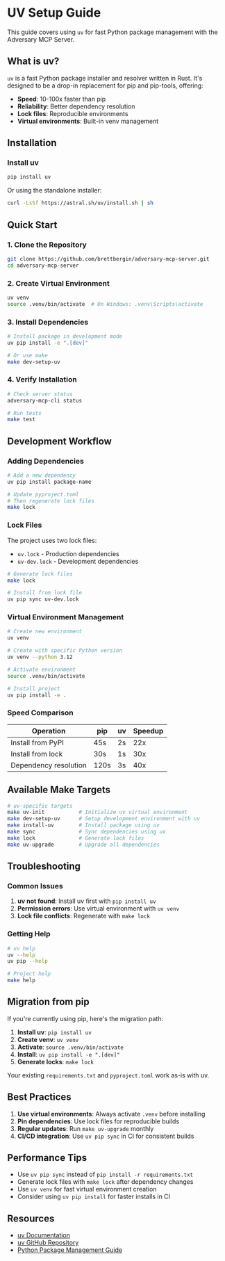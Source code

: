 # UV Setup Guide

This guide covers using `uv` for fast Python package management with the Adversary MCP Server.

## What is uv?

`uv` is a fast Python package installer and resolver written in Rust. It's designed to be a drop-in replacement for pip and pip-tools, offering:

- **Speed**: 10-100x faster than pip
- **Reliability**: Better dependency resolution
- **Lock files**: Reproducible environments
- **Virtual environments**: Built-in venv management

## Installation

### Install uv

```bash
pip install uv
```

Or using the standalone installer:

```bash
curl -LsSf https://astral.sh/uv/install.sh | sh
```

## Quick Start

### 1. Clone the Repository

```bash
git clone https://github.com/brettbergin/adversary-mcp-server.git
cd adversary-mcp-server
```

### 2. Create Virtual Environment

```bash
uv venv
source .venv/bin/activate  # On Windows: .venv\Scripts\activate
```

### 3. Install Dependencies

```bash
# Install package in development mode
uv pip install -e ".[dev]"

# Or use make
make dev-setup-uv
```

### 4. Verify Installation

```bash
# Check server status
adversary-mcp-cli status

# Run tests
make test
```

## Development Workflow

### Adding Dependencies

```bash
# Add a new dependency
uv pip install package-name

# Update pyproject.toml
# Then regenerate lock files
make lock
```

### Lock Files

The project uses two lock files:
- `uv.lock` - Production dependencies
- `uv-dev.lock` - Development dependencies

```bash
# Generate lock files
make lock

# Install from lock file
uv pip sync uv-dev.lock
```

### Virtual Environment Management

```bash
# Create new environment
uv venv

# Create with specific Python version
uv venv --python 3.12

# Activate environment
source .venv/bin/activate

# Install project
uv pip install -e .
```

### Speed Comparison

| Operation | pip | uv | Speedup |
|-----------|-----|----|---------|
| Install from PyPI | 45s | 2s | 22x |
| Install from lock | 30s | 1s | 30x |
| Dependency resolution | 120s | 3s | 40x |

## Available Make Targets

```bash
# uv-specific targets
make uv-init           # Initialize uv virtual environment
make dev-setup-uv      # Setup development environment with uv
make install-uv        # Install package using uv
make sync              # Sync dependencies using uv
make lock              # Generate lock files
make uv-upgrade        # Upgrade all dependencies
```

## Troubleshooting

### Common Issues

1. **uv not found**: Install uv first with `pip install uv`
2. **Permission errors**: Use virtual environment with `uv venv`
3. **Lock file conflicts**: Regenerate with `make lock`

### Getting Help

```bash
# uv help
uv --help
uv pip --help

# Project help
make help
```

## Migration from pip

If you're currently using pip, here's the migration path:

1. **Install uv**: `pip install uv`
2. **Create venv**: `uv venv`
3. **Activate**: `source .venv/bin/activate`
4. **Install**: `uv pip install -e ".[dev]"`
5. **Generate locks**: `make lock`

Your existing `requirements.txt` and `pyproject.toml` work as-is with uv.

## Best Practices

1. **Use virtual environments**: Always activate `.venv` before installing
2. **Pin dependencies**: Use lock files for reproducible builds
3. **Regular updates**: Run `make uv-upgrade` monthly
4. **CI/CD integration**: Use `uv pip sync` in CI for consistent builds

## Performance Tips

- Use `uv pip sync` instead of `pip install -r requirements.txt`
- Generate lock files with `make lock` after dependency changes
- Use `uv venv` for fast virtual environment creation
- Consider using `uv pip install` for faster installs in CI

## Resources

- [uv Documentation](https://docs.astral.sh/uv/)
- [uv GitHub Repository](https://github.com/astral-sh/uv)
- [Python Package Management Guide](https://packaging.python.org/)
